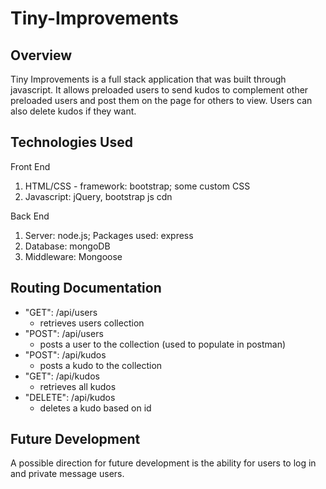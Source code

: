 # Tiny-Improvements

## Overview
Tiny Improvements is a full stack application that was built through javascript. It allows preloaded users to send kudos to complement other preloaded users and post them on the page for others to view. Users can also delete kudos if they want.

## Technologies Used
Front End
1. HTML/CSS - framework: bootstrap; some custom CSS
2. Javascript: jQuery, bootstrap js cdn

Back End
1. Server: node.js; Packages used: express
2. Database: mongoDB
3. Middleware: Mongoose

## Routing Documentation
- "GET": /api/users
    - retrieves users collection
- "POST": /api/users
    - posts a user to the collection (used to populate in postman)
- "POST": /api/kudos
    - posts a kudo to the collection
- "GET": /api/kudos
    - retrieves all kudos
- "DELETE": /api/kudos
    - deletes a kudo based on id

## Future Development
A possible direction for future development is the ability for users to log in and private message users.